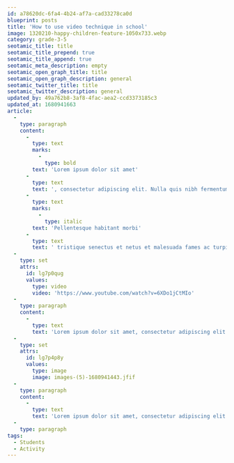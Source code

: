 ```yaml
---
id: a78620dc-6fa4-4b24-af7a-cad33278ca0d
blueprint: posts
title: 'How to use video technique in school'
image: 1320210-happy-children-feature-1050x733.webp
category: grade-3-5
seotamic_title: title
seotamic_title_prepend: true
seotamic_title_append: true
seotamic_meta_description: empty
seotamic_open_graph_title: title
seotamic_open_graph_description: general
seotamic_twitter_title: title
seotamic_twitter_description: general
updated_by: 49a762b8-3af8-4fac-aea2-ccd3373185c3
updated_at: 1680941663
article:
  -
    type: paragraph
    content:
      -
        type: text
        marks:
          -
            type: bold
        text: 'Lorem ipsum dolor sit amet'
      -
        type: text
        text: ', consectetur adipiscing elit. Nulla quis nibh fermentum, imperdiet purus nec, vulputate nunc. Quisque sed eleifend orci. Vivamus dictum molestie laoreet. Suspendisse augue risus, cursus vel orci id, vulputate tristique metus. Proin placerat massa vel orci blandit posuere. Ut porta dignissim lacus nec lobortis. Ut ut nunc ut libero lobortis rhoncus. In luctus feugiat mauris, vitae sollicitudin leo fringilla id. Curabitur pulvinar diam blandit, lacinia arcu a, ultricies mauris. Sed pulvinar vehicula consequat. Ut vel mauris facilisis, vehicula mauris nec, laoreet eros. Duis egestas rutrum venenatis. '
      -
        type: text
        marks:
          -
            type: italic
        text: 'Pellentesque habitant morbi'
      -
        type: text
        text: ' tristique senectus et netus et malesuada fames ac turpis egestas. Mauris maximus sagittis eros, ut rhoncus nibh semper eu.'
  -
    type: set
    attrs:
      id: lg7p0qug
      values:
        type: video
        video: 'https://www.youtube.com/watch?v=6XDo1jCtMIo'
  -
    type: paragraph
    content:
      -
        type: text
        text: 'Lorem ipsum dolor sit amet, consectetur adipiscing elit. Nulla quis nibh fermentum, imperdiet purus nec, vulputate nunc.'
  -
    type: set
    attrs:
      id: lg7p4p8y
      values:
        type: image
        image: images-(5)-1680941443.jfif
  -
    type: paragraph
    content:
      -
        type: text
        text: 'Lorem ipsum dolor sit amet, consectetur adipiscing elit. Nulla quis nibh fermentum, imperdiet purus nec, vulputate nunc. Quisque sed eleifend orci. Vivamus dictum molestie laoreet. Suspendisse augue risus, cursus vel orci id, vulputate tristique metus. Proin placerat massa vel orci blandit posuere. Ut porta dignissim lacus nec lobortis. Ut ut nunc ut libero lobortis rhoncus. In luctus feugiat mauris, vitae sollicitudin leo fringilla id. Curabitur pulvinar diam blandit, lacinia arcu a, ultricies mauris.'
  -
    type: paragraph
tags:
  - Students
  - Activity
---
```

